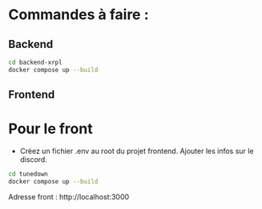 # Commandes à faire :

## Backend

```bash
cd backend-xrpl
docker compose up --build
```

## Frontend

# Pour le front

- Créez un fichier .env au root du projet frontend. Ajouter les infos sur le discord.

```bash
cd tunedown
docker compose up --build
```

Adresse front : http://localhost:3000
